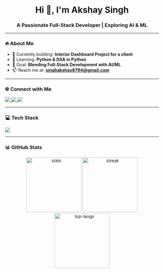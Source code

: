 <h1 align="center">Hi 👋, I'm Akshay Singh</h1>
<h3 align="center">A Passionate Full-Stack Developer | Exploring AI & ML</h3>

---

### 🔥 About Me  
- 🚀 Currently building: **Interior Dashboard Project for a client**  
- 🌱 Learning: **Python & DSA in Python**  
- 🎯 Goal: **Blending Full-Stack Development with AI/ML**  
- 📫 Reach me at: **singhakshay8794@gmail.com**

---

### 🌐 Connect with Me  
<p align="left">
<a href="https://linkedin.com/in/akshay-singh-a9ab15267" target="_blank">
  <img src="https://img.shields.io/badge/LinkedIn-%230A66C2.svg?logo=linkedin&logoColor=white" />
</a>
<a href="https://instagram.com/akshay_singh_91" target="_blank">
  <img src="https://img.shields.io/badge/Instagram-%23E4405F.svg?logo=instagram&logoColor=white" />
</a>
<a href="https://www.leetcode.com/akshaysingh9191" target="_blank">
  <img src="https://img.shields.io/badge/LeetCode-%23FFA116.svg?logo=leetcode&logoColor=white" />
</a>
</p>

---

### 💻 Tech Stack  
<p align="left">
<img src="https://skillicons.dev/icons?i=html,css,tailwind,js,react,nodejs,express,mongodb,java,python,c,cpp,git,firebase" />
</p>

---

### 📊 GitHub Stats  

<div align="center">

  <img src="https://github-readme-stats.vercel.app/api?username=akshaysingh91&show_icons=true&theme=transparent" alt="stats" height="180" />
  <img src="https://github-readme-streak-stats.herokuapp.com/?user=akshaysingh91&theme=transparent" alt="streak" height="180" />

</div>

<div align="center">

  <img src="https://github-readme-stats.vercel.app/api/top-langs/?username=akshaysingh91&layout=compact&theme=transparent" alt="top-langs" height="180" />

</div>

